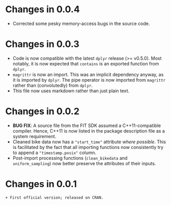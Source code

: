 # Changes in 0.0.4
  + Corrected some pesky memory-access bugs in the source code.

# Changes in 0.0.3
  + Code is now compatible with the latest `dplyr` release (>= v0.5.0). Most notably, it is now expected that `contains` is an exported function from `dplyr`.
  + `magrittr` is now an import. This was an implicit dependency anyway, as it is imported by `dplyr`. The pipe operator is now imported from `magrittr` rather than (convolutedly) from `dplyr`.
  + This file now uses markdown rather than just plain text.

# Changes in 0.0.2
  + **BUG FIX**: A source file from the FIT SDK assumed a C++11-compatible compiler. Hence, C++11 is now listed in the package description file as a system requirement.
  + Cleaned bike data now has a `"start_time"` attribute *where possible*. This is facilitated by the fact that all importing functions now consistently try to append a `"timestamp.posix"` column.
  + Post-import processing functions (`clean_bikedata` and `uniform_sampling`) now better preserve the attributes of their inputs.

# Changes in 0.0.1
	+ First official version; released on CRAN.
